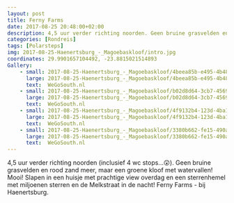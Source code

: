 ```yaml
---
layout: post
title: Ferny Farms
date: 2017-08-25 20:48:00+02:00
description: 4,5 uur verder richting noorden. Geen bruine grasvelden en rood zand meer, maar een groene kloof met watervallen! Mooi!  Slapen in een huisje met prachtige view overdag en een sterrenhemel met
categories: [Rondreis]
tags: [Polarsteps]
img: 2017-08-25-Haenertsburg_-_Magoebaskloof/intro.jpg
coordinates: 29.9901657104492, -23.8815021514893
Gallery:
    - small: 2017-08-25-Haenertsburg_-_Magoebaskloof/4beea85b-e495-4b48-accb-bc97315e97c7_large_image.jpg
      large: 2017-08-25-Haenertsburg_-_Magoebaskloof/4beea85b-e495-4b48-accb-bc97315e97c7_large_image.jpg
      text:  WeGoSouth.nl
    - small: 2017-08-25-Haenertsburg_-_Magoebaskloof/b02d8d64-3cb7-4569-b95c-d8b8e53d6e6d_large_image.jpg
      large: 2017-08-25-Haenertsburg_-_Magoebaskloof/b02d8d64-3cb7-4569-b95c-d8b8e53d6e6d_large_image.jpg
      text:  WeGoSouth.nl
    - small: 2017-08-25-Haenertsburg_-_Magoebaskloof/4f9132b4-123d-4ba1-8f2c-f2c32f674856_large_image.jpg
      large: 2017-08-25-Haenertsburg_-_Magoebaskloof/4f9132b4-123d-4ba1-8f2c-f2c32f674856_large_image.jpg
      text:  WeGoSouth.nl
    - small: 2017-08-25-Haenertsburg_-_Magoebaskloof/3380b662-fe15-490a-9332-3dc5a79c1847_large_image.jpg
      large: 2017-08-25-Haenertsburg_-_Magoebaskloof/3380b662-fe15-490a-9332-3dc5a79c1847_large_image.jpg
      text:  WeGoSouth.nl
---
```

4,5 uur verder richting noorden (inclusief 4 wc stops...😲). Geen bruine grasvelden en rood zand meer, maar een groene kloof met watervallen! Mooi! 
Slapen in een huisje met prachtige view overdag en een sterrenhemel met miljoenen sterren en de Melkstraat in de nacht! 
Ferny Farms - bij Haenertsburg.